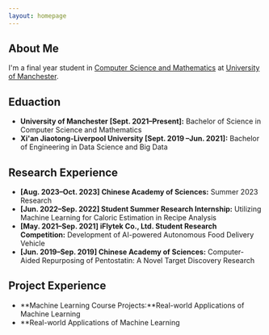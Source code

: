 ```yaml
---
layout: homepage
---
```


## About Me

I'm a final year student in <a href="https://studentnet.cs.manchester.ac.uk/ugt/cm/" target="_blank"> Computer Science and Mathematics</a> at <a href="https://manchester.ac.uk/" target="_blank"> University of Manchester</a>.


## Eduaction
- **University of Manchester [Sept. 2021–Present]:** Bachelor of Science in Computer Science and Mathematics
- **Xi'an Jiaotong-Liverpool University [Sept. 2019 –Jun. 2021]:** Bachelor of Engineering in Data Science and Big Data


## Research Experience
- **[Aug. 2023–Oct. 2023] Chinese Academy of Sciences:** Summer 2023 Research
- **[Jun. 2022–Sep. 2022] Student Summer Research Internship:** Utilizing Machine Learning for Caloric Estimation in Recipe Analysis
- **[May. 2021–Sep. 2021] iFlytek Co., Ltd. Student Research Competition:** Development of AI-powered Autonomous Food Delivery Vehicle
- **[Jun. 2019–Sep. 2019] Chinese Academy of Sciences:** Computer-Aided Repurposing of Pentostatin: A Novel Target Discovery Research

## Project Experience
- **Machine Learning Course Projects:**Real-world Applications of Machine Learning
- **Real-world Applications of Machine Learning
